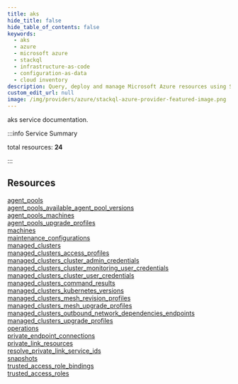 ```yaml
---
title: aks
hide_title: false
hide_table_of_contents: false
keywords:
  - aks
  - azure
  - microsoft azure
  - stackql
  - infrastructure-as-code
  - configuration-as-data
  - cloud inventory
description: Query, deploy and manage Microsoft Azure resources using SQL
custom_edit_url: null
image: /img/providers/azure/stackql-azure-provider-featured-image.png
---
```


aks service documentation.

:::info Service Summary

<div class="row">
<div class="providerDocColumn">
<span>total resources:&nbsp;<b>24</b></span><br />
</div>
</div>

:::

## Resources
<div class="row">
<div class="providerDocColumn">
<a href="/providers/azure/aks/agent_pools/">agent_pools</a><br />
<a href="/providers/azure/aks/agent_pools_available_agent_pool_versions/">agent_pools_available_agent_pool_versions</a><br />
<a href="/providers/azure/aks/agent_pools_machines/">agent_pools_machines</a><br />
<a href="/providers/azure/aks/agent_pools_upgrade_profiles/">agent_pools_upgrade_profiles</a><br />
<a href="/providers/azure/aks/machines/">machines</a><br />
<a href="/providers/azure/aks/maintenance_configurations/">maintenance_configurations</a><br />
<a href="/providers/azure/aks/managed_clusters/">managed_clusters</a><br />
<a href="/providers/azure/aks/managed_clusters_access_profiles/">managed_clusters_access_profiles</a><br />
<a href="/providers/azure/aks/managed_clusters_cluster_admin_credentials/">managed_clusters_cluster_admin_credentials</a><br />
<a href="/providers/azure/aks/managed_clusters_cluster_monitoring_user_credentials/">managed_clusters_cluster_monitoring_user_credentials</a><br />
<a href="/providers/azure/aks/managed_clusters_cluster_user_credentials/">managed_clusters_cluster_user_credentials</a><br />
<a href="/providers/azure/aks/managed_clusters_command_results/">managed_clusters_command_results</a>
</div>
<div class="providerDocColumn">
<a href="/providers/azure/aks/managed_clusters_kubernetes_versions/">managed_clusters_kubernetes_versions</a><br />
<a href="/providers/azure/aks/managed_clusters_mesh_revision_profiles/">managed_clusters_mesh_revision_profiles</a><br />
<a href="/providers/azure/aks/managed_clusters_mesh_upgrade_profiles/">managed_clusters_mesh_upgrade_profiles</a><br />
<a href="/providers/azure/aks/managed_clusters_outbound_network_dependencies_endpoints/">managed_clusters_outbound_network_dependencies_endpoints</a><br />
<a href="/providers/azure/aks/managed_clusters_upgrade_profiles/">managed_clusters_upgrade_profiles</a><br />
<a href="/providers/azure/aks/operations/">operations</a><br />
<a href="/providers/azure/aks/private_endpoint_connections/">private_endpoint_connections</a><br />
<a href="/providers/azure/aks/private_link_resources/">private_link_resources</a><br />
<a href="/providers/azure/aks/resolve_private_link_service_ids/">resolve_private_link_service_ids</a><br />
<a href="/providers/azure/aks/snapshots/">snapshots</a><br />
<a href="/providers/azure/aks/trusted_access_role_bindings/">trusted_access_role_bindings</a><br />
<a href="/providers/azure/aks/trusted_access_roles/">trusted_access_roles</a>
</div>
</div>
